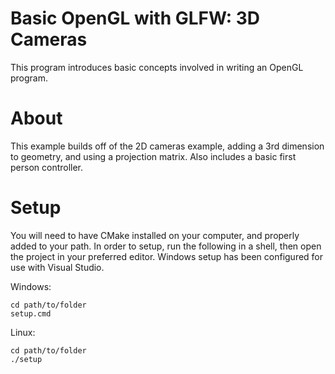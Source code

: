 # Basic OpenGL with GLFW: 3D Cameras

This program introduces basic concepts involved in writing an OpenGL program.

# About

This example builds off of the 2D cameras example, adding a 3rd dimension to geometry, and using a projection matrix.
Also includes a basic first person controller.

# Setup

You will need to have CMake installed on your computer, and properly added to your path.
In order to setup, run the following in a shell, then open the project in your preferred editor.
Windows setup has been configured for use with Visual Studio.

Windows:
```
cd path/to/folder
setup.cmd
```
Linux:
```
cd path/to/folder
./setup
```
